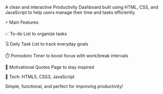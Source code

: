 A clean and interactive Productivity Dashboard built using HTML, CSS, and JavaScript to help users manage their time and tasks efficiently.

⚡️ Main Features:

✅ To-do List to organize tasks

🗓️ Daily Task List to track everyday goals

⏱️ Pomodoro Timer to boost focus with work/break intervals

💬 Motivational Quotes Page to stay inspired

🔧 Tech: HTML5, CSS3, JavaScript

Simple, functional, and perfect for improving productivity!

